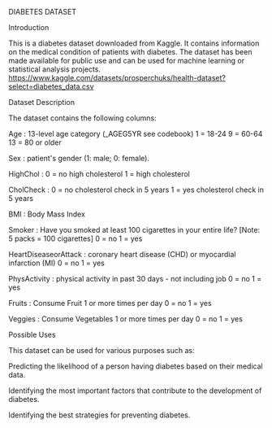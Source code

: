 DIABETES DATASET 

Introduction

This is a diabetes dataset downloaded from Kaggle. It contains information on the medical condition of patients with diabetes. 
The dataset has been made available for public use and can be used for machine learning or statistical analysis projects.
https://www.kaggle.com/datasets/prosperchuks/health-dataset?select=diabetes_data.csv


Dataset Description

The dataset contains the following columns:

Age : 13-level age category (_AGEG5YR see codebook) 1 = 18-24 9 = 60-64 13 = 80 or older

Sex : patient's gender (1: male; 0: female).

HighChol : 0 = no high cholesterol 1 = high cholesterol

CholCheck : 0 = no cholesterol check in 5 years 1 = yes cholesterol check in 5 years

BMI : Body Mass Index

Smoker : Have you smoked at least 100 cigarettes in your entire life? [Note: 5 packs = 100 cigarettes] 0 = no 1 = yes

HeartDiseaseorAttack : coronary heart disease (CHD) or myocardial infarction (MI) 0 = no 1 = yes

PhysActivity : physical activity in past 30 days - not including job 0 = no 1 = yes

Fruits : Consume Fruit 1 or more times per day 0 = no 1 = yes

Veggies : Consume Vegetables 1 or more times per day 0 = no 1 = yes



Possible Uses

This dataset can be used for various purposes such as:

Predicting the likelihood of a person having diabetes based on their medical data.

Identifying the most important factors that contribute to the development of diabetes.

Identifying the best strategies for preventing diabetes.

